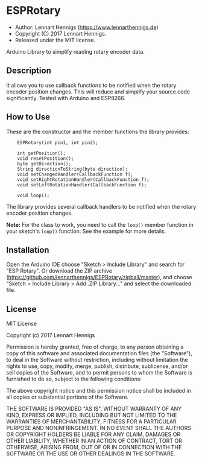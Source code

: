ESPRotary
==========

* Author: Lennart Hennigs (https://www.lennarthennigs.de)
* Copyright (C) 2017 Lennart Hennigs.
* Released under the MIT license.

Arduino Library to simplify reading rotary encoder data.


Description
-----------

It allows you to use callback functions to be notified when the rotary encoder position changes.
This will reduce and simplify your source code significantly. Tested with Arduino and ESP8266. 


How to Use
----------

These are the constructor and the member functions the library provides:

```
    ESPRotary(int pin1, int pin2);

    int getPosition();
    void resetPosition();
    byte getDirection();
    String directionToString(byte direction);
    void setChangedHandler(CallbackFunction f);
    void setRightRotationHandler(CallbackFunction f);
    void setLeftRotationHandler(CallbackFunction f);
	
    void loop();
```

The library provides several callback handlers to be notified when the rotary encoder position changes.

**Note:** For the class to work, you need to call the `loop()` member function in your sketch's `loop()` function. See the example for more details.


Installation
------------
Open the Arduino IDE choose "Sketch > Include Library" and search for "ESP Rotary". 
Or download the ZIP archive (https://github.com/lennarthennigs/ESPRotary/zipball/master), and choose "Sketch > Include Library > Add .ZIP Library..." and select the downloaded file.


License
-------

MIT License

Copyright (c) 2017 Lennart Hennigs

Permission is hereby granted, free of charge, to any person obtaining a copy
of this software and associated documentation files (the "Software"), to deal
in the Software without restriction, including without limitation the rights
to use, copy, modify, merge, publish, distribute, sublicense, and/or sell
copies of the Software, and to permit persons to whom the Software is
furnished to do so, subject to the following conditions:

The above copyright notice and this permission notice shall be included in all
copies or substantial portions of the Software.

THE SOFTWARE IS PROVIDED "AS IS", WITHOUT WARRANTY OF ANY KIND, EXPRESS OR
IMPLIED, INCLUDING BUT NOT LIMITED TO THE WARRANTIES OF MERCHANTABILITY,
FITNESS FOR A PARTICULAR PURPOSE AND NONINFRINGEMENT. IN NO EVENT SHALL THE
AUTHORS OR COPYRIGHT HOLDERS BE LIABLE FOR ANY CLAIM, DAMAGES OR OTHER
LIABILITY, WHETHER IN AN ACTION OF CONTRACT, TORT OR OTHERWISE, ARISING FROM,
OUT OF OR IN CONNECTION WITH THE SOFTWARE OR THE USE OR OTHER DEALINGS IN THE
SOFTWARE.
